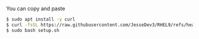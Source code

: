 You can copy and paste 
```bash
$ sudo apt install -y curl
$ curl -fsSL https://raw.githubusercontent.com/JesseDev3/RHEL9/refs/heads/main/ub_setup.sh -o setup.sh
$ sudo bash setup.sh
```
